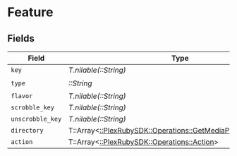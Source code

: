 # Feature


## Fields

| Field                                                                                                                    | Type                                                                                                                     | Required                                                                                                                 | Description                                                                                                              | Example                                                                                                                  |
| ------------------------------------------------------------------------------------------------------------------------ | ------------------------------------------------------------------------------------------------------------------------ | ------------------------------------------------------------------------------------------------------------------------ | ------------------------------------------------------------------------------------------------------------------------ | ------------------------------------------------------------------------------------------------------------------------ |
| `key`                                                                                                                    | *T.nilable(::String)*                                                                                                    | :heavy_minus_sign:                                                                                                       | N/A                                                                                                                      |                                                                                                                          |
| `type`                                                                                                                   | *::String*                                                                                                               | :heavy_check_mark:                                                                                                       | N/A                                                                                                                      |                                                                                                                          |
| `flavor`                                                                                                                 | *T.nilable(::String)*                                                                                                    | :heavy_minus_sign:                                                                                                       | N/A                                                                                                                      | global                                                                                                                   |
| `scrobble_key`                                                                                                           | *T.nilable(::String)*                                                                                                    | :heavy_minus_sign:                                                                                                       | N/A                                                                                                                      | /:/scrobble/new                                                                                                          |
| `unscrobble_key`                                                                                                         | *T.nilable(::String)*                                                                                                    | :heavy_minus_sign:                                                                                                       | N/A                                                                                                                      | /:/unscrobble/new                                                                                                        |
| `directory`                                                                                                              | T::Array<[::PlexRubySDK::Operations::GetMediaProvidersDirectory](../../models/operations/getmediaprovidersdirectory.md)> | :heavy_minus_sign:                                                                                                       | N/A                                                                                                                      |                                                                                                                          |
| `action`                                                                                                                 | T::Array<[::PlexRubySDK::Operations::Action](../../models/operations/action.md)>                                         | :heavy_minus_sign:                                                                                                       | N/A                                                                                                                      |                                                                                                                          |